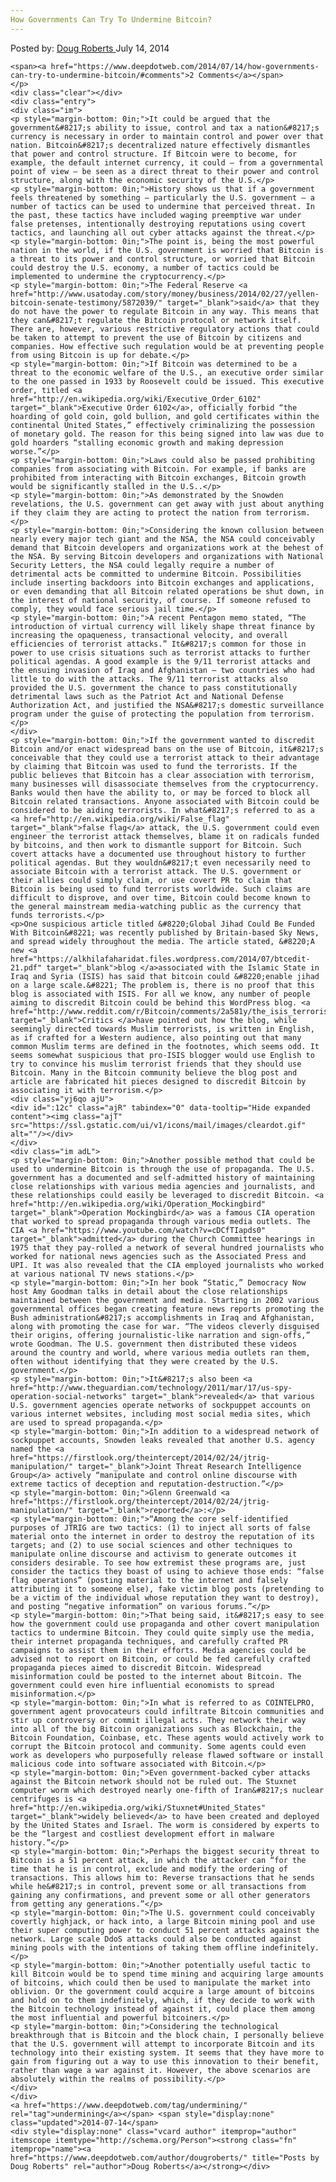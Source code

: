 ```yaml
---
How Governments Can Try To Undermine Bitcoin?
---
```

<article class="post-listing post-6448 post type-post status-publish format-standard has-post-thumbnail hentry  tag-undermining">
    <div class="post-inner">
        <span>Posted by: <a href="https://www.deepdotweb.com/author/dougroberts/" title="">Doug Roberts </a></span>
    <span>July 14, 2014</span>
    
    <span><a href="https://www.deepdotweb.com/2014/07/14/how-governments-can-try-to-undermine-bitcoin/#comments">2 Comments</a></span>
    </p>
    <div class="clear"></div>
    <div class="entry">
    <div class="im">
    <p style="margin-bottom: 0in;">It could be argued that the government&#8217;s ability to issue, control and tax a nation&#8217;s currency is necessary in order to maintain control and power over that nation. Bitcoin&#8217;s decentralized nature effectively dismantles that power and control structure. If Bitcoin were to become, for example, the default internet currency, it could – from a governmental point of view – be seen as a direct threat to their power and control structure, along with the economic security of the U.S.</p>
    <p style="margin-bottom: 0in;">History shows us that if a government feels threatened by something – particularly the U.S. government – a number of tactics can be used to undermine that perceived threat. In the past, these tactics have included waging preemptive war under false pretenses, intentionally destroying reputations using covert tactics, and launching all out cyber attacks against the threat.</p>
    <p style="margin-bottom: 0in;">The point is, being the most powerful nation in the world, if the U.S. government is worried that Bitcoin is a threat to its power and control structure, or worried that Bitcoin could destroy the U.S. economy, a number of tactics could be implemented to undermine the cryptocurrency.</p>
    <p style="margin-bottom: 0in;">The Federal Reserve <a href="http://www.usatoday.com/story/money/business/2014/02/27/yellen-bitcoin-senate-testimony/5872039/" target="_blank">said</a> that they do not have the power to regulate Bitcoin in any way. This means that they can&#8217;t regulate the Bitcoin protocol or network itself. There are, however, various restrictive regulatory actions that could be taken to attempt to prevent the use of Bitcoin by citizens and companies. How effective such regulation would be at preventing people from using Bitcoin is up for debate.</p>
    <p style="margin-bottom: 0in;">If Bitcoin was determined to be a threat to the economic welfare of the U.S., an executive order similar to the one passed in 1933 by Roosevelt could be issued. This executive order, titled <a href="http://en.wikipedia.org/wiki/Executive_Order_6102" target="_blank">Executive Order 6102</a>, officially forbid “the hoarding of gold coin, gold bullion, and gold certificates within the continental United States,” effectively criminalizing the possession of monetary gold. The reason for this being signed into law was due to gold hoarders “stalling economic growth and making depression worse.”</p>
    <p style="margin-bottom: 0in;">Laws could also be passed prohibiting companies from associating with Bitcoin. For example, if banks are prohibited from interacting with Bitcoin exchanges, Bitcoin growth would be significantly stalled in the U.S..</p>
    <p style="margin-bottom: 0in;">As demonstrated by the Snowden revelations, the U.S. government can get away with just about anything if they claim they are acting to protect the nation from terrorism.</p>
    <p style="margin-bottom: 0in;">Considering the known collusion between nearly every major tech giant and the NSA, the NSA could conceivably demand that Bitcoin developers and organizations work at the behest of the NSA. By serving Bitcoin developers and organizations with National Security Letters, the NSA could legally require a number of detrimental acts be committed to undermine Bitcoin. Possibilities include inserting backdoors into Bitcoin exchanges and applications, or even demanding that all Bitcoin related operations be shut down, in the interest of national security, of course. If someone refused to comply, they would face serious jail time.</p>
    <p style="margin-bottom: 0in;">A recent Pentagon memo stated, “The introduction of virtual currency will likely shape threat finance by increasing the opaqueness, transactional velocity, and overall efficiencies of terrorist attacks.” It&#8217;s common for those in power to use crisis situations such as terrorist attacks to further political agendas. A good example is the 9/11 terrorist attacks and the ensuing invasion of Iraq and Afghanistan – two countries who had little to do with the attacks. The 9/11 terrorist attacks also provided the U.S. government the chance to pass constitutionally detrimental laws such as the Patriot Act and National Defense Authorization Act, and justified the NSA&#8217;s domestic surveillance program under the guise of protecting the population from terrorism.</p>
    </div>
    <p style="margin-bottom: 0in;">If the government wanted to discredit Bitcoin and/or enact widespread bans on the use of Bitcoin, it&#8217;s conceivable that they could use a terrorist attack to their advantage by claiming that Bitcoin was used to fund the terrorists. If the public believes that Bitcoin has a clear association with terrorism, many businesses will disassociate themselves from the cryptocurrency. Banks would then have the ability to, or may be forced to block all Bitcoin related transactions. Anyone associated with Bitcoin could be considered to be aiding terrorists. In what&#8217;s referred to as a <a href="http://en.wikipedia.org/wiki/False_flag" target="_blank">false flag</a> attack, the U.S. government could even engineer the terrorist attack themselves, blame it on radicals funded by bitcoins, and then work to dismantle support for Bitcoin. Such covert attacks have a documented use throughout history to further political agendas. But they wouldn&#8217;t even necessarily need to associate Bitcoin with a terrorist attack. The U.S. government or their allies could simply claim, or use covert PR to claim that Bitcoin is being used to fund terrorists worldwide. Such claims are difficult to disprove, and over time, Bitcoin could become known to the general mainstream media-watching public as the currency that funds terrorists.</p>
    <p>One suspicious article titled &#8220;Global Jihad Could Be Funded With Bitcoin&#8221; was recently published by Britain-based Sky News, and spread widely throughout the media. The article stated, &#8220;A new <a href="https://alkhilafaharidat.files.wordpress.com/2014/07/btcedit-21.pdf" target="_blank">blog </a>associated with the Islamic State in Iraq and Syria (ISIS) has said that bitcoin could &#8220;enable jihad on a large scale.&#8221; The problem is, there is no proof that this blog is associated with ISIS. For all we know, any number of people aiming to discredit Bitcoin could be behind this WordPress blog. <a href="http://www.reddit.com/r/Bitcoin/comments/2a581y/the_isis_terrorist_bitcoin_piece_is_phony/" target="_blank">Critics </a>have pointed out how the blog, while seemingly directed towards Muslim terrorists, is written in English, as if crafted for a Western audience, also pointing out that many common Muslim terms are defined in the footnotes, which seems odd. It seems somewhat suspicious that pro-ISIS blogger would use English to try to convince his muslim terrorist friends that they should use Bitcoin. Many in the Bitcoin community believe the blog post and article are fabricated hit pieces designed to discredit Bitcoin by associating it with terrorism.</p>
    <div class="yj6qo ajU">
    <div id=":12c" class="ajR" tabindex="0" data-tooltip="Hide expanded content"><img class="ajT" src="https://ssl.gstatic.com/ui/v1/icons/mail/images/cleardot.gif" alt=""/></div>
    </div>
    <div class="im adL">
    <p style="margin-bottom: 0in;">Another possible method that could be used to undermine Bitcoin is through the use of propaganda. The U.S. government has a documented and self-admitted history of maintaining close relationships with various media agencies and journalists, and these relationships could easily be leveraged to discredit Bitcoin. <a href="http://en.wikipedia.org/wiki/Operation_Mockingbird" target="_blank">Operation Mockingbird</a> was a famous CIA operation that worked to spread propaganda through various media outlets. The CIA <a href="https://www.youtube.com/watch?v=cDCfTIapds0" target="_blank">admitted</a> during the Church Committee hearings in 1975 that they pay-rolled a network of several hundred journalists who worked for national news agencies such as the Associated Press and UPI. It was also revealed that the CIA employed journalists who worked at various national TV news stations.</p>
    <p style="margin-bottom: 0in;">In her book “Static,” Democracy Now host Amy Goodman talks in detail about the close relationships maintained between the government and media. Starting in 2002 various governmental offices began creating feature news reports promoting the Bush administration&#8217;s accomplishments in Iraq and Afghanistan, along with promoting the case for war. “The videos cleverly disguised their origins, offering journalistic-like narration and sign-offs,” wrote Goodman. The U.S. government then distributed these videos around the country and world, where various media outlets ran them, often without identifying that they were created by the U.S. government.</p>
    <p style="margin-bottom: 0in;">It&#8217;s also been <a href="http://www.theguardian.com/technology/2011/mar/17/us-spy-operation-social-networks" target="_blank">revealed</a> that various U.S. government agencies operate networks of sockpuppet accounts on various internet websites, including most social media sites, which are used to spread propaganda.</p>
    <p style="margin-bottom: 0in;">In addition to a widespread network of sockpuppet accounts, Snowden leaks revealed that another U.S. agency named the <a href="https://firstlook.org/theintercept/2014/02/24/jtrig-manipulation/" target="_blank">Joint Threat Research Intelligence Group</a> actively “manipulate and control online discourse with extreme tactics of deception and reputation-destruction.”</p>
    <p style="margin-bottom: 0in;">Glenn Greenwald <a href="https://firstlook.org/theintercept/2014/02/24/jtrig-manipulation/" target="_blank">reported</a>:</p>
    <p style="margin-bottom: 0in;">“Among the core self-identified purposes of JTRIG are two tactics: (1) to inject all sorts of false material onto the internet in order to destroy the reputation of its targets; and (2) to use social sciences and other techniques to manipulate online discourse and activism to generate outcomes it considers desirable. To see how extremist these programs are, just consider the tactics they boast of using to achieve those ends: “false flag operations” (posting material to the internet and falsely attributing it to someone else), fake victim blog posts (pretending to be a victim of the individual whose reputation they want to destroy), and posting “negative information” on various forums.”</p>
    <p style="margin-bottom: 0in;">That being said, it&#8217;s easy to see how the government could use propaganda and other covert manipulation tactics to undermine Bitcoin. They could quite simply use the media, their internet propaganda techniques, and carefully crafted PR campaigns to assist them in their efforts. Media agencies could be advised not to report on Bitcoin, or could be fed carefully crafted propaganda pieces aimed to discredit Bitcoin. Widespread misinformation could be posted to the internet about Bitcoin. The government could even hire influential economists to spread misinformation.</p>
    <p style="margin-bottom: 0in;">In what is referred to as COINTELPRO, government agent provocateurs could infiltrate Bitcoin communities and stir up controversy or commit illegal acts. They network their way into all of the big Bitcoin organizations such as Blockchain, the Bitcoin Foundation, Coinbase, etc. These agents would actively work to corrupt the Bitcoin protocol and community. Some agents could even work as developers who purposefully release flawed software or install malicious code into software associated with Bitcoin.</p>
    <p style="margin-bottom: 0in;">Even government-backed cyber attacks against the Bitcoin network should not be ruled out. The Stuxnet computer worm which destroyed nearly one-fifth of Iran&#8217;s nuclear centrifuges is <a href="http://en.wikipedia.org/wiki/Stuxnet#United_States" target="_blank">widely believed</a> to have been created and deployed by the United States and Israel. The worm is considered by experts to be the “largest and costliest development effort in malware history.”</p>
    <p style="margin-bottom: 0in;">Perhaps the biggest security threat to Bitcoin is a 51 percent attack, in which the attacker can “for the time that he is in control, exclude and modify the ordering of transactions. This allows him to: Reverse transactions that he sends while he&#8217;s in control, prevent some or all transactions from gaining any confirmations, and prevent some or all other generators from getting any generations.”</p>
    <p style="margin-bottom: 0in;">The U.S. government could conceivably covertly highjack, or hack into, a large Bitcoin mining pool and use their super computing power to conduct 51 percent attacks against the network. Large scale DdoS attacks could also be conducted against mining pools with the intentions of taking them offline indefinitely.</p>
    <p style="margin-bottom: 0in;">Another potentially useful tactic to kill Bitcoin would be to spend time mining and acquiring large amounts of bitcoins, which could then be used to manipulate the market into oblivion. Or the government could acquire a large amount of bitcoins and hold on to them indefinitely, which, if they decide to work with the Bitcoin technology instead of against it, could place them among the most influential and powerful bitcoiners.</p>
    <p style="margin-bottom: 0in;">Considering the technological breakthrough that is Bitcoin and the block chain, I personally believe that the U.S. government will attempt to incorporate Bitcoin and its technology into their existing system. It seems that they have more to gain from figuring out a way to use this innovation to their benefit, rather than wage a war against it. However, the above scenarios are absolutely within the realms of possibility.</p>
    </div>
    </div>
    <a href="https://www.deepdotweb.com/tag/undermining/" rel="tag">undermining</a></span> <span style="display:none" class="updated">2014-07-14</span>
    <div style="display:none" class="vcard author" itemprop="author" itemscope itemtype="http://schema.org/Person"><strong class="fn" itemprop="name"><a href="https://www.deepdotweb.com/author/dougroberts/" title="Posts by Doug Roberts" rel="author">Doug Roberts</a></strong></div>
    
